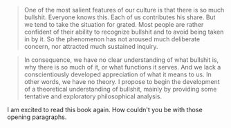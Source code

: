 > One of the most salient features of our culture is that there is so much bullshit. Everyone knows this. Each of us contributes his share. But we tend to take the situation for grated. Most people are rather confident of their ability to recognize bullshit and to avoid being taken in by it. So the phenomenon has not aroused much deliberate concern, nor attracted much sustained inquiry.

> In consequence, we have no clear understanding of what bullshit is, why there is so much of it, or what functions it serves. And we lack a conscientiously developed appreciation of what it means to us. In other words, we have no theory. I propose to begin the development of a theoretical understanding of bullshit, mainly by providing some tentative and exploratory philosophical analysis.

I am excited to read this book again. How couldn't you be with those opening paragraphs. 
